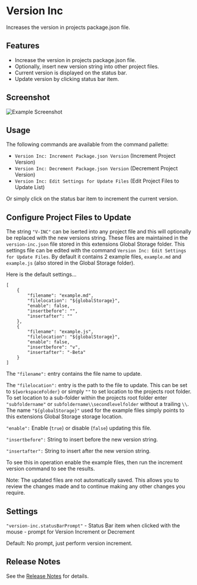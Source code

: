 # Version Inc
Increases the version in projects package.json file.


## Features
- Increase the version in projects package.json file.
- Optionally, insert new version string into other project files.
- Current version is displayed on the status bar.
- Update version by clicking status bar item.


## Screenshot
![Example Screenshot](./images/version-inc-demo.png)


## Usage
The following commands are available from the command pallette:
- `Version Inc: Increment Package.json Version` (Increment Project Version)
- `Version Inc: Decrement Package.json Version` (Decrement Project Version)
- `Version Inc: Edit Settings for Update Files` (Edit Project Files to Update List)

Or simply click on the status bar item to increment the current version.

## Configure Project Files to Update
The string `"V-INC"` can be iserted into any project file and this will optionally be replaced with the new versions string. These files are maintained in the `version-inc.json` file stored in this extensions Global Storage folder. This settings file can be edited with the command `Version Inc: Edit Settings for Update Files`. By default it contains 2 example files, `example.md` and `example.js` (also stored in the Global Storage folder).

Here is the default settings...

```
[
	{
		"filename": "example.md",
		"filelocation": "${globalStorage}",
		"enable": false,
		"insertbefore": "",
		"insertafter": ""
	},
	{
		"filename": "example.js",
		"filelocation": "${globalStorage}",
		"enable": false,
		"insertbefore": "v",
		"insertafter": "-Beta"
	}
]
```
The `"filename":` entry contains the file name to update.

The `"filelocation":` entry is the path to the file to update. This can be set to `${workspaceFolder}` or simply `""` to set location to the projects root folder. To set location to a sub-folder within the projects root folder enter `"subfoldername"` or `subfoldername\\secondlevelfolder` without a trailing `\\`. The name `"${globalStorage}"` used for the example files simply points to this extensions Global Storage storage location.

`"enable":` Enable (`true`) or disable (`false`) updating this file.

`"insertbefore":` String to insert before the new version string.

`"insertafter":` String to insert after the new version string.


To see this in operation enable the example files, then run the increment version command to see the results.

Note: The updated files are not automatically saved. This allows you to review the changes made and to continue making any other changes you require.


## Settings

`"version-inc.statusBarPrompt"` - Status Bar item when clicked with the mouse - prompt for Version Increment or Decrement

Default: No prompt, just perform version increment.


## Release Notes
See the [Release Notes](RELEASE.md) for details.

